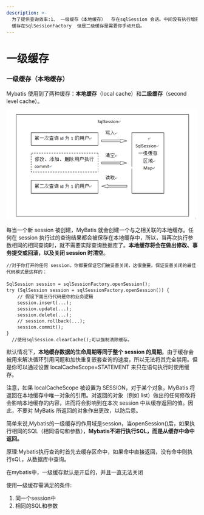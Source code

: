 ```yaml
---
description: >-
  为了提供查询效率:1、 一级缓存（本地缓存）  存在sqlSession 会话。中间没有执行增删改的话  就直接从缓存中取。      二级缓存 
  缓存在SqlSessionFactory  但是二级缓存是需要你手动开启。
---
```


# 一级缓存

### 一级缓存（本地缓存）

Mybatis 使用到了两种缓存：**本地缓存**（local cache）和**二级缓存**（second level cache）。

![&#x4E00;&#x7EA7;&#x7F13;&#x5B58;&#x539F;&#x7406;](../.gitbook/assets/mybatis-yi-ji-huan-cun-.png)

每当一个新 session 被创建，MyBatis 就会创建一个与之相关联的本地缓存。任何在 session 执行过的查询结果都会被保存在本地缓存中，所以，当再次执行参数相同的相同查询时，就不需要实际查询数据库了。**本地缓存将会在做出修改、事务提交或回滚，以及关闭 session 时清空**。

```text
//对于你打开的任何 session，你都要保证它们被妥善关闭，这很重要。保证妥善关闭的最佳代码模式是这样的：

SqlSession session = sqlSessionFactory.openSession();
try (SqlSession session = sqlSessionFactory.openSession()) {
    // 假设下面三行代码是你的业务逻辑
    session.insert(...);
    session.update(...);
    session.delete(...);
    // session.rollback(...);
    session.commit();
}
  //使用sqlSession.clearCache();可以强制清除缓存。
```

默认情况下，**本地缓存数据的生命周期等同于整个 session 的周期**。由于缓存会被用来解决循环引用问题和加快重复嵌套查询的速度，所以无法将其完全禁用。但是你可以通过设置 localCacheScope=STATEMENT 来只在语句执行时使用缓存。

注意，如果 localCacheScope 被设置为 SESSION，对于某个对象，MyBatis 将返回在本地缓存中唯一对象的引用。对返回的对象（例如 list）做出的任何修改将会影响本地缓存的内容，进而将会影响到在本次 session 中从缓存返回的值。因此，不要对 MyBatis 所返回的对象作出更改，以防后患。

简单来说,Mybatis的一级缓存的作用域是session，当openSession\(\)后，如果执行相同的SQL（相同语句和参数），**Mybatis不进行执行SQL，而是从缓存中命中返回。**

原理:Mybatis执行查询时首先去缓存区命中，如果命中直接返回，没有命中则执行sQL，从数据库中查询。

在mybatis中，一级缓存默认是开启的，并且一直无法关闭 

使用—级缓存需满足的条件: 

1. 同一个session中
2. 相同的SQL和参数



